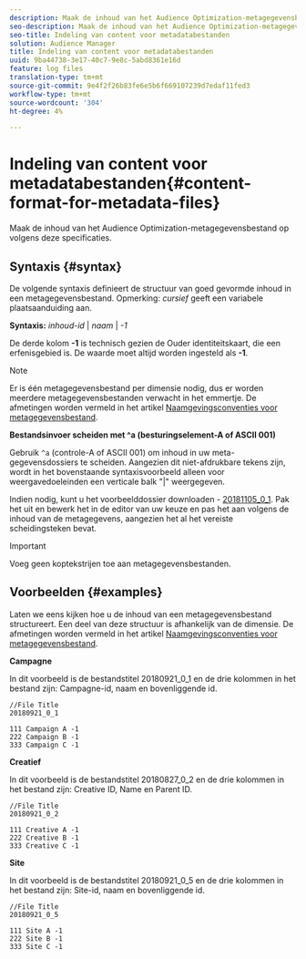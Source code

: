 ```yaml
---
description: Maak de inhoud van het Audience Optimization-metagegevensbestand op volgens deze specificaties.
seo-description: Maak de inhoud van het Audience Optimization-metagegevensbestand op volgens deze specificaties.
seo-title: Indeling van content voor metadatabestanden
solution: Audience Manager
title: Indeling van content voor metadatabestanden
uuid: 9ba44738-3e17-40c7-9e8c-5abd8361e16d
feature: log files
translation-type: tm+mt
source-git-commit: 9e4f2f26b83fe6e5b6f669107239d7edaf11fed3
workflow-type: tm+mt
source-wordcount: '304'
ht-degree: 4%

---
```



# Indeling van content voor metadatabestanden{#content-format-for-metadata-files}

Maak de inhoud van het Audience Optimization-metagegevensbestand op volgens deze specificaties.

## Syntaxis {#syntax}

De volgende syntaxis definieert de structuur van goed gevormde inhoud in een metagegevensbestand. Opmerking: *cursief* geeft een variabele plaatsaanduiding aan.

**Syntaxis:**  *inhoud-id* |  *naam* |  *-1*

<!--In the contents syntax, you'll notice a parent ID variable. Don't confuse it with the parent ID used in the [metadata file name](../../../reporting/audience-optimization-reports/metadata-files-intro/metadata-file-names.md). These 2 variables seem similar, but they represent different things. In the file name, the parent ID corresponds to a category like "campaign" (ID 1), "placement" (ID 3), or "tactic" (ID 9), etc. In the file body:-->

De derde kolom **-1** is technisch gezien de Ouder identiteitskaart, die een erfenisgebied is. De waarde moet altijd worden ingesteld als **-1**.

>[!NOTE]
>
>Er is één metagegevensbestand per dimensie nodig, dus er worden meerdere metagegevensbestanden verwacht in het emmertje. De afmetingen worden vermeld in het artikel [Naamgevingsconventies voor metagegevensbestand](../../../reporting/audience-optimization-reports/metadata-files-intro/metadata-file-names.md#child-dimension).

**Bestandsinvoer scheiden met ^a (besturingselement-A of ASCII 001)**

Gebruik `^a` (controle-A of ASCII 001) om inhoud in uw meta-gegevensdossiers te scheiden. Aangezien dit niet-afdrukbare tekens zijn, wordt in het bovenstaande syntaxisvoorbeeld alleen voor weergavedoeleinden een verticale balk &quot;|&quot; weergegeven.

Indien nodig, kunt u het voorbeelddossier downloaden - [20181105_0_1](assets/20181105_0_1.zip). Pak het uit en bewerk het in de editor van uw keuze en pas het aan volgens de inhoud van de metagegevens, aangezien het al het vereiste scheidingsteken bevat.

>[!IMPORTANT]
>
>Voeg geen koptekstrijen toe aan metagegevensbestanden.

## Voorbeelden {#examples}

Laten we eens kijken hoe u de inhoud van een metagegevensbestand structureert. Een deel van deze structuur is afhankelijk van de dimensie. De afmetingen worden vermeld in het artikel [Naamgevingsconventies voor metagegevensbestand](../../../reporting/audience-optimization-reports/metadata-files-intro/metadata-file-names.md#child-dimension).

**Campagne**

In dit voorbeeld is de bestandstitel 20180921_0_1 en de drie kolommen in het bestand zijn: Campagne-id, naam en bovenliggende id.

<!--Let's say you want to populate the creative drop down menu with creative names from a particular campaign. In this case, your metadata file name would include ID 1 (campaign) and ID 2 (creative). Following the content syntax, your metadata file would contain the creative ID, creative name, and actual campaign ID.-->

```
//File Title
20180921_0_1

111 Campaign A -1
222 Campaign B -1
333 Campaign C -1
```

**Creatief**

In dit voorbeeld is de bestandstitel 20180827_0_2 en de drie kolommen in het bestand zijn: Creative ID, Name en Parent ID.

```
//File Title
20180921_0_2

111 Creative A -1
222 Creative B -1
333 Creative C -1
```

**Site**

In dit voorbeeld is de bestandstitel 20180921_0_5 en de drie kolommen in het bestand zijn: Site-id, naam en bovenliggende id.

```
//File Title
20180921_0_5

111 Site A -1
222 Site B -1
333 Site C -1
```
